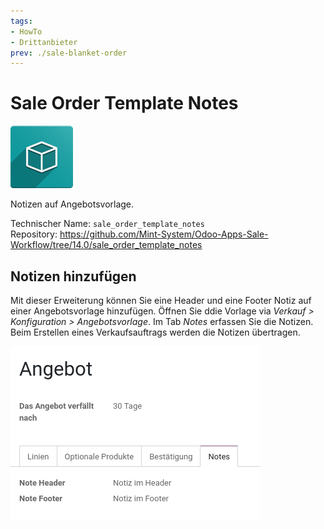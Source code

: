 ```yaml
---
tags:
- HowTo
- Drittanbieter
prev: ./sale-blanket-order
---
```

# Sale Order Template Notes
![icon_oms_box](assets/icon_oms_box.png)

Notizen auf Angebotsvorlage.

Technischer Name: `sale_order_template_notes`\
Repository: <https://github.com/Mint-System/Odoo-Apps-Sale-Workflow/tree/14.0/sale_order_template_notes>

## Notizen hinzufügen

Mit dieser Erweiterung können Sie eine Header und eine Footer Notiz auf einer Angebotsvorlage hinzufügen. Öffnen Sie ddie Vorlage via *Verkauf > Konfiguration > Angebotsvorlage*. Im Tab *Notes* erfassen Sie die Notizen. Beim Erstellen eines Verkaufsauftrags werden die Notizen übertragen.

![](assets/Sale%20Order%20Template%20Notes.png)